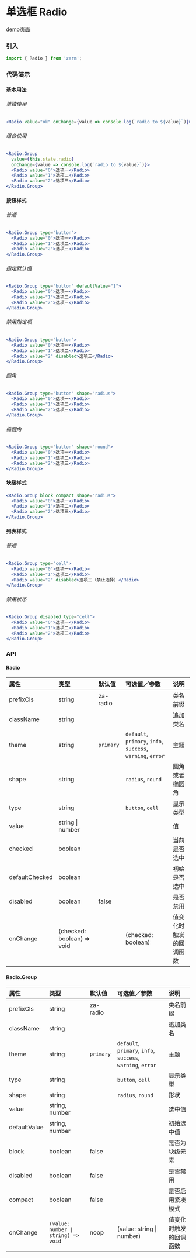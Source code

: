 # 单选框 Radio

[demo页面](https://zhongantecheng.github.io/zarm/#/radio)

### 引入

```js
import { Radio } from 'zarm';
```

### 代码演示

#### 基本用法

###### 单独使用
```jsx
<Radio value="ok" onChange={value => console.log(`radio to ${value}`)}>同意条款</Radio>
```

###### 组合使用
```jsx
<Radio.Group
  value={this.state.radio}
  onChange={value => console.log(`radio to ${value}`)}>
  <Radio value="0">选项一</Radio>
  <Radio value="1">选项二</Radio>
  <Radio value="2">选项三</Radio>
</Radio.Group>
```

#### 按钮样式

###### 普通
```jsx
<Radio.Group type="button">
  <Radio value="0">选项一</Radio>
  <Radio value="1">选项二</Radio>
  <Radio value="2">选项三</Radio>
</Radio.Group>
```

###### 指定默认值
```jsx
<Radio.Group type="button" defaultValue="1">
  <Radio value="0">选项一</Radio>
  <Radio value="1">选项二</Radio>
  <Radio value="2">选项三</Radio>
</Radio.Group>
```

###### 禁用指定项
```jsx
<Radio.Group type="button">
  <Radio value="0">选项一</Radio>
  <Radio value="1">选项二</Radio>
  <Radio value="2" disabled>选项三</Radio>
</Radio.Group>
```

###### 圆角
```jsx
<Radio.Group type="button" shape="radius">
  <Radio value="0">选项一</Radio>
  <Radio value="1">选项二</Radio>
  <Radio value="2">选项三</Radio>
</Radio.Group>
```

###### 椭圆角
```jsx
<Radio.Group type="button" shape="round">
  <Radio value="0">选项一</Radio>
  <Radio value="1">选项二</Radio>
  <Radio value="2">选项三</Radio>
</Radio.Group>
```

#### 块级样式
```jsx
<Radio.Group block compact shape="radius">
  <Radio value="0">选项一</Radio>
  <Radio value="1">选项二</Radio>
  <Radio value="2">选项三</Radio>
</Radio.Group>
```

#### 列表样式

###### 普通
```jsx
<Radio.Group type="cell">
  <Radio value="0">选项一</Radio>
  <Radio value="1">选项二</Radio>
  <Radio value="2" disabled>选项三（禁止选择）</Radio>
</Radio.Group>
```

###### 禁用状态
```jsx
<Radio.Group disabled type="cell">
  <Radio value="0">选项一</Radio>
  <Radio value="1">选项二</Radio>
  <Radio value="2">选项三</Radio>
</Radio.Group>
```


### API

#### Radio

| 属性 | 类型 | 默认值 | 可选值／参数 | 说明 |
| :--- | :--- | :--- | :--- | :--- |
| prefixCls | string | za-radio | | 类名前缀 |
| className | string | | | 追加类名 |
| theme | string | `primary` | `default`, `primary`, `info`, `success`, `warning`, `error` | 主题 |
| shape | string | | `radius`, `round` | 圆角或者椭圆角 | 
| type | string | | `button`, `cell` | 显示类型 |
| value | string &#124; number | | | 值 |
| checked | boolean | | | 当前是否选中 |
| defaultChecked | boolean | | | 初始是否选中 |
| disabled | boolean | false | | 是否禁用 |
| onChange | (checked: boolean) => void | | \(checked: boolean\) | 值变化时触发的回调函数 |

#### Radio.Group

| 属性 | 类型 | 默认值 | 可选值／参数 | 说明 |
| :--- | :--- | :--- | :--- | :--- |
| prefixCls | string | za-radio | | 类名前缀 |
| className | string | | | 追加类名 |
| theme | string | `primary` | `default`, `primary`, `info`, `success`, `warning`, `error` | 主题 |
| type | string | | `button`, `cell` | 显示类型 |
| shape | string | | `radius`, `round` | 形状 |
| value | string, number | | | 选中值 |
| defaultValue | string, number | | | 初始选中值 |
| block | boolean | false | | 是否为块级元素 |
| disabled | boolean | false | | 是否禁用 |
| compact | boolean | false | | 是否启用紧凑模式 |
| onChange | <code>(value: number &#124; string) => void</code> | noop | \(value: string &#124; number\) | 值变化时触发的回调函数 |



